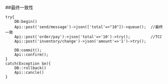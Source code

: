 ##最终一致性


    try{
        DB:begin()
        Api::post('send/message')->json(['total'=>"10"])->queue();  //最终一致
        Api::post('order/pay')->json('total'=>'10')->try();         //TCC
        Api::post('inventory/change')->json('amount'=>'1')->try();

        DB:commit();
        Api::confirm();
    }
    catch(Exception $e){
        DB::rollback()
        Api::cancle()
    }


    